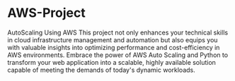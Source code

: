 # AWS-Project
AutoScaling Using AWS
This project not only enhances your technical skills in cloud infrastructure management and automation but also equips you with valuable insights into optimizing performance and cost-efficiency in AWS environments. Embrace the power of AWS Auto Scaling and Python to transform your web application into a scalable, highly available solution capable of meeting the demands of today's dynamic workloads.
